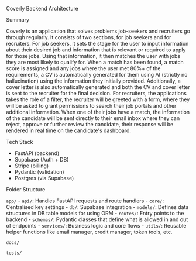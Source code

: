 Coverly Backend Architecture

Summary

Coverly is an application that solves problems job-seekers and recruiters go through regularly. It consists of two sections, for job seekers and for recruiters. For job seekers, it sets the stage for the user to input information about their desired job and information that is relevant or required to apply for those jobs. Using that information, it then matches the user with jobs they are most likely to qualify for. When a match has been found, a match score is assigned and any jobs where the user met 80%+ of the requirements, a CV is automatically generated for them using AI (strictly no hallucination) using the information they initially provided. Additionally, a cover letter is also automatically generated and both the CV and cover letter is sent to the recruiter for the final decision. For recruiters, the applications takes the role of a filter, the recruiter will be greeted with a form, where they will be asked to grant permissions to search their job portals and other additional information. When one of their jobs have a match, the information of the candidate will be sent directly to their email inbox where they can reject, approve or further review the candidate, their response will be rendered in real time on the candidate's dashboard.

Tech Stack

- FastAPI (backend)
- Supabase (Auth + DB)
- Stripe (billing)
- Pydantic (validation)
- Postgres (via Supabase)

Folder Structure

`app/`
    - `api/`: Handles FastAPI requests and route handlers
    - `core/`: Centralised key settings
    - `db/`: Supabase integration
    - `models/`: Defines data structures in DB table models for using ORM
    - `routes/`: Entry points to the backend 
    - `schemas/`: Pydantic classes that define what is allowed in and out of endpoints
    - `services/`: Business logic and core flows
    - `utils/`: Reusable helper functions like email manager, credit manager, token tools, etc.

`docs/`

`tests/`
